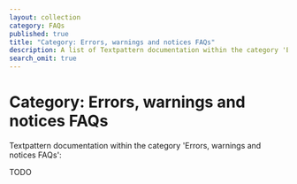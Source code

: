 ```yaml
---
layout: collection
category: FAQs
published: true
title: "Category: Errors, warnings and notices FAQs"
description: A list of Textpattern documentation within the category 'Errors, warnings and notices FAQs'.
search_omit: true
---
```


# Category: Errors, warnings and notices FAQs

Textpattern documentation within the category 'Errors, warnings and notices FAQs':

TODO
